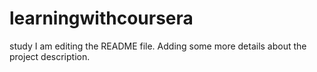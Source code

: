 # learningwithcoursera
study
I am editing the README file. Adding some more details about the project description.

